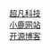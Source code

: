 <a href="https://lhy8.github.io//day06/code/html/超凡科技.html">超凡科技</a><br>
<a href="https://lhy8.github.io/day09/code/html/小鹿网站.html">小鹿网站</a>
<br>
<a href="https://lhy8.github.io/day14/code/html/开源博客.html">开源博客</a>